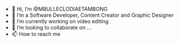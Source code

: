 - 👋 Hi, I’m @MBULLECLODIAETAMBONG
- 👀 I’m a Software Developer, Content Creator and Graphic Designer 
- 🌱 I’m currently working on video editing
- 💞️ I’m looking to collaborate on ...
- 📫 How to reach me 

<!---
MBULLECLODIAETAMBONG/MBULLECLODIAETAMBONG is a ✨ special ✨ repository because its `README.md` (this file) appears on your GitHub profile.
You can click the Preview link to take a look at your changes.
--->
